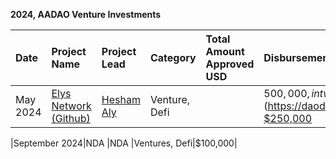 **2024, AADAO Venture Investments** 

| **Date**| **Project Name**|**Project Lead**|**Category**|**Total Amount Approved** USD| **Disbursements** USD |**AADAO Assignee**|
|:---     |:---             |:---            |:---        |:---                         |:---                   |:---              |
|May 2024|[Elys Network (Github)](https://github.com/elys-network)|[Hesham Aly](https://x.com/HeshamAly1001)|Venture, Defi|               |$500,000, in two disbursements [$250,000](https://daodao.zone/dao/neutron10xwzc88kefwtlup9c2tmw4mj4ng7u79g8lsapp0c9jc02xt247zqwzzghf/proposals/A32) [$250,000](https://daodao.zone/dao/neutron10xwzc88kefwtlup9c2tmw4mj4ng7u79g8lsapp0c9jc02xt247zqwzzghf/proposals/A33)|[Mark Dencker](https://x.com/i/flow/login?redirect_after_login=%2FMarkDencker)|

|September 2024|NDA    |NDA    |Ventures, Defi|$100,000|


